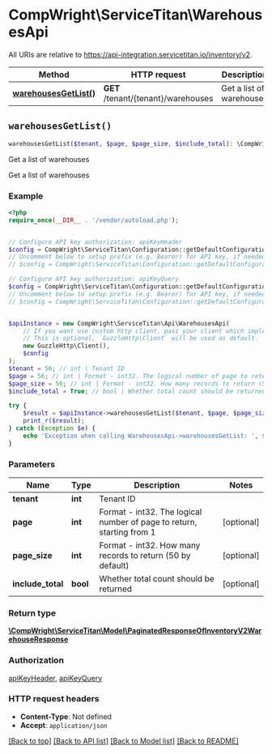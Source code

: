 # CompWright\ServiceTitan\WarehousesApi

All URIs are relative to https://api-integration.servicetitan.io/inventory/v2.

Method | HTTP request | Description
------------- | ------------- | -------------
[**warehousesGetList()**](WarehousesApi.md#warehousesGetList) | **GET** /tenant/{tenant}/warehouses | Get a list of warehouses


## `warehousesGetList()`

```php
warehousesGetList($tenant, $page, $page_size, $include_total): \CompWright\ServiceTitan\Model\PaginatedResponseOfInventoryV2WarehouseResponse
```

Get a list of warehouses

Get a list of warehouses

### Example

```php
<?php
require_once(__DIR__ . '/vendor/autoload.php');


// Configure API key authorization: apiKeyHeader
$config = CompWright\ServiceTitan\Configuration::getDefaultConfiguration()->setApiKey('ST-App-Key', 'YOUR_API_KEY');
// Uncomment below to setup prefix (e.g. Bearer) for API key, if needed
// $config = CompWright\ServiceTitan\Configuration::getDefaultConfiguration()->setApiKeyPrefix('ST-App-Key', 'Bearer');

// Configure API key authorization: apiKeyQuery
$config = CompWright\ServiceTitan\Configuration::getDefaultConfiguration()->setApiKey('servicetitanapplicationkey', 'YOUR_API_KEY');
// Uncomment below to setup prefix (e.g. Bearer) for API key, if needed
// $config = CompWright\ServiceTitan\Configuration::getDefaultConfiguration()->setApiKeyPrefix('servicetitanapplicationkey', 'Bearer');


$apiInstance = new CompWright\ServiceTitan\Api\WarehousesApi(
    // If you want use custom http client, pass your client which implements `GuzzleHttp\ClientInterface`.
    // This is optional, `GuzzleHttp\Client` will be used as default.
    new GuzzleHttp\Client(),
    $config
);
$tenant = 56; // int | Tenant ID
$page = 56; // int | Format - int32. The logical number of page to return, starting from 1
$page_size = 56; // int | Format - int32. How many records to return (50 by default)
$include_total = True; // bool | Whether total count should be returned

try {
    $result = $apiInstance->warehousesGetList($tenant, $page, $page_size, $include_total);
    print_r($result);
} catch (Exception $e) {
    echo 'Exception when calling WarehousesApi->warehousesGetList: ', $e->getMessage(), PHP_EOL;
}
```

### Parameters

Name | Type | Description  | Notes
------------- | ------------- | ------------- | -------------
 **tenant** | **int**| Tenant ID |
 **page** | **int**| Format - int32. The logical number of page to return, starting from 1 | [optional]
 **page_size** | **int**| Format - int32. How many records to return (50 by default) | [optional]
 **include_total** | **bool**| Whether total count should be returned | [optional]

### Return type

[**\CompWright\ServiceTitan\Model\PaginatedResponseOfInventoryV2WarehouseResponse**](../Model/PaginatedResponseOfInventoryV2WarehouseResponse.md)

### Authorization

[apiKeyHeader](../../README.md#apiKeyHeader), [apiKeyQuery](../../README.md#apiKeyQuery)

### HTTP request headers

- **Content-Type**: Not defined
- **Accept**: `application/json`

[[Back to top]](#) [[Back to API list]](../../README.md#endpoints)
[[Back to Model list]](../../README.md#models)
[[Back to README]](../../README.md)

